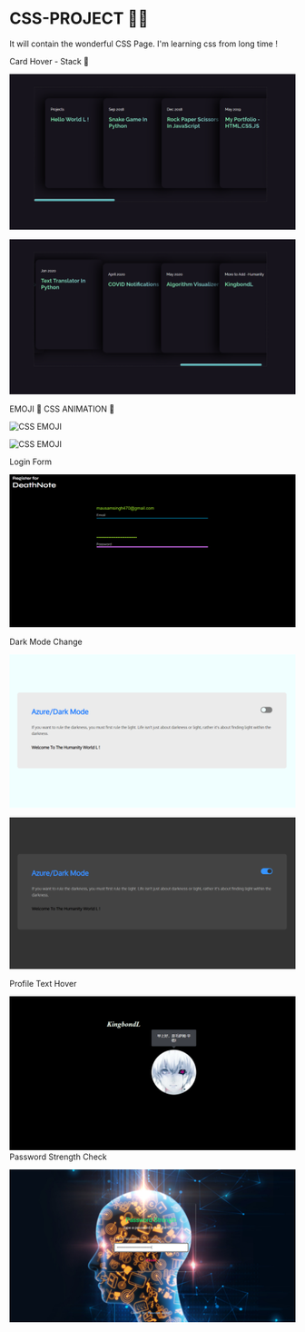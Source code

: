 # CSS-PROJECT 👨‍💻
It will contain the wonderful CSS Page. I'm learning css from long time !

Card Hover - Stack 🌻 

![Output/Cardhoverstack](Output/cardhoverstack.png)

![Output/Cardhoverstack1](Output/cardhoverstack1.png)

EMOJI 🌻 CSS ANIMATION 🚀

![CSS EMOJI](https://i.imgur.com/21A9uKl.png)

![CSS EMOJI](https://i.imgur.com/ObqFtlC.png)

Login Form 

![Output/Loginform](Output/loginform.png)


Dark Mode Change 

![Output/Darkmodechange](Output/darkmodechange.png)

![Output/Darkmodechange1](Output/darkmodechange1.png)

Profile Text Hover

![Output/Profiletexthover](Output/profiletexthover.png)
Password Strength Check

![Output/Passwordstrengthcheck](Output/passwordstrengthcheck.png)
